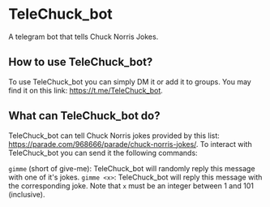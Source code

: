 # TeleChuck_bot
A telegram bot that tells Chuck Norris Jokes.

## How to use TeleChuck_bot?
To use TeleChuck_bot you can simply DM it or add it to groups. You may find it on this link: https://t.me/TeleChuck_bot.

## What can TeleChuck_bot do?
TeleChuck_bot can tell Chuck Norris jokes provided by this list: https://parade.com/968666/parade/chuck-norris-jokes/.
<endl>
To interact with TeleChuck_bot you can send it the following commands:

`gimme` (short of give-me): TeleChuck_bot will randomly reply this message with one of it's jokes.
`gimme <x>`: TeleChuck_bot will reply this message with the corresponding joke. Note that `x` must be an integer between 1 and 101 (inclusive). 
